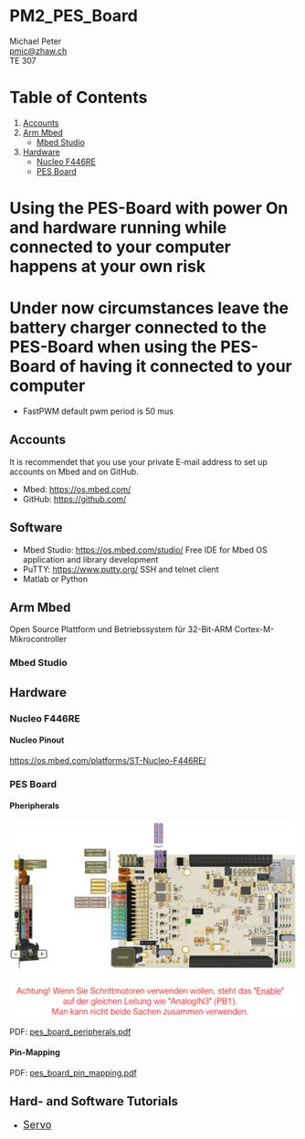 # PM2_PES_Board

Michael Peter\
pmic@zhaw.ch\
TE 307

# Table of Contents
1. [Accounts](#accounts)
2. [Arm Mbed](#arm-mbed)
    * [Mbed Studio](#mbed-studio)
3. [Hardware](#hardware)
    * [Nucleo F446RE](#nucleo-f446re)
    * [PES Board](#pes-board)

# Using the PES-Board with power On and hardware running while connected to your computer happens at your own risk

# Under now circumstances leave the battery charger connected to the PES-Board when using the PES-Board of having it connected to your computer

- FastPWM default pwm period is 50 mus

## Accounts

It is recommendet that you use your private E-mail address to set up accounts on Mbed and on GitHub.

- Mbed: https://os.mbed.com/
- GitHub: https://github.com/


## Software

- Mbed Studio: https://os.mbed.com/studio/ Free IDE for Mbed OS application and library development
- PuTTY: https://www.putty.org/ SSH and telnet client
- Matlab or Python

## Arm Mbed

Open Source Plattform und Betriebssystem für 32-Bit-ARM Cortex-M-Mikrocontroller

### Mbed Studio

## Hardware

### Nucleo F446RE

#### Nucleo Pinout
https://os.mbed.com/platforms/ST-Nucleo-F446RE/

### PES Board

#### Pheripherals

![pes_board_peripherals.PNG](markdown/pes_board_peripherals.PNG "PES Board Pheripherals")
<!-- <img src="markdown/pes_board_peripherals.PNG" alt="PES Board Pheripherals" style="width:600px;"/> -->

PDF: [pes_board_peripherals.pdf](./datasheet/pes_board_peripherals.pdf)

#### Pin-Mapping

PDF: [pes_board_pin_mapping.pdf](./datasheet/pes_board_pin_mapping.pdf)


## Hard- and Software Tutorials

- [<font size="4"> Servo </font>](markdown/servo.md)



